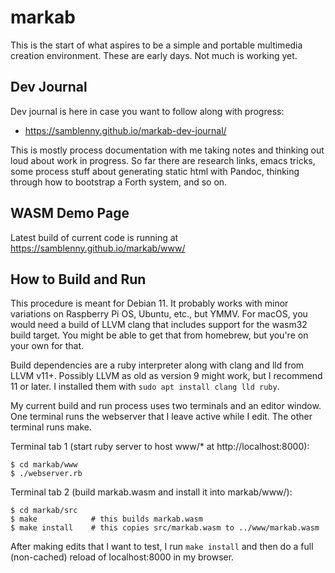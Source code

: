 # markab

This is the start of what aspires to be a simple and portable multimedia
creation environment. These are early days. Not much is working yet.


## Dev Journal

Dev journal is here in case you want to follow along with progress:

- https://samblenny.github.io/markab-dev-journal/

This is mostly process documentation with me taking notes and thinking out loud
about work in progress. So far there are research links, emacs tricks, some
process stuff about generating static html with Pandoc, thinking through how to
bootstrap a Forth system, and so on.


## WASM Demo Page

Latest build of current code is running at https://samblenny.github.io/markab/www/


## How to Build and Run

This procedure is meant for Debian 11. It probably works with minor variations
on Raspberry Pi OS, Ubuntu, etc., but YMMV. For macOS, you would need a build
of LLVM clang that includes support for the wasm32 build target. You might be
able to get that from homebrew, but you're on your own for that.

Build dependencies are a ruby interpreter along with clang and lld from LLVM
v11+. Possibly LLVM as old as version 9 might work, but I recommend 11 or
later. I installed them with `sudo apt install clang lld ruby`.

My current build and run process uses two terminals and an editor window. One
terminal runs the webserver that I leave active while I edit. The other
terminal runs make.

Terminal tab 1 (start ruby server to host www/* at http://localhost:8000):
```
$ cd markab/www
$ ./webserver.rb
```

Terminal tab 2 (build markab.wasm and install it into markab/www/):
```
$ cd markab/src
$ make            # this builds markab.wasm
$ make install    # this copies src/markab.wasm to ../www/markab.wasm
```

After making edits that I want to test, I run `make install` and then do
a full (non-cached) reload of localhost:8000 in my browser.
